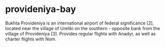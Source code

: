 # provideniya-bay
Bukhta Provideniya is an international airport of federal significance [2], located near the village of Ureliki on the southern - opposite bank from the village of Provideniya [3]. Provides regular flights with Anadyr, as well as charter flights with Nom.

